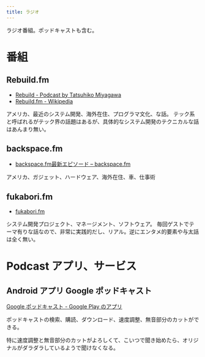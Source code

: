 ```yaml
---
title: ラジオ
---
```


ラジオ番組。ポッドキャストも含む。


番組
================================================================================

Rebuild.fm
--------------------------------------------------------------------------------

- [Rebuild \- Podcast by Tatsuhiko Miyagawa](https://rebuild.fm/)
- [Rebuild\.fm \- Wikipedia](https://ja.wikipedia.org/wiki/Rebuild.fm)


アメリカ、最近のシステム開発、海外在住、プログラマ文化、な話。
テック系と呼ばれるがテック界の話題はあるが、具体的なシステム開発のテクニカルな話はあんまり無い。


backspace.fm
--------------------------------------------------------------------------------

- [backspace\.fm最新エピソード – backspace\.fm](https://backspace.fm/)

アメリカ、ガジェット、ハードウェア、海外在住、車、仕事術



fukabori.fm
--------------------------------------------------------------------------------

- [fukabori\.fm](https://fukabori.fm/)

システム開発プロジェクト、マネージメント、ソフトウェア。
毎回ゲストでテーマ有りな話なので、非常に実践的だし、リアル。逆にエンタメ的要素や与太話は全く無い。








Podcast アプリ、サービス
================================================================================

Android アプリ Google ポッドキャスト
--------------------------------------------------------------------------------
[Google ポッドキャスト \- Google Play のアプリ](https://play.google.com/store/apps/details?id=com.google.android.apps.podcasts&hl=ja&gl=US)

ポッドキャストの検索、購読、ダウンロード、速度調整、無音部分のカットができる。

特に速度調整と無音部分のカットがよろしくて、こいつで聞き始めたら、オリジナルがダラダラしているようで聞けなくなる。

